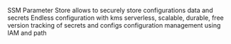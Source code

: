 SSM Parameter Store allows to securely store configurations data and secrets
Endless configuration with kms
serverless, scalable, durable, free
version tracking of secrets and configs
configuration management using IAM and path

